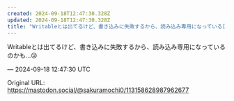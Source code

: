 ```yaml
---
created: 2024-09-18T12:47:30.328Z
updated: 2024-09-18T12:47:30.328Z
title: "Writableとは出てるけど、書き込みに失敗するから、読み込み専用になっている[...]"
---
```


<p>Writableとは出てるけど、書き込みに失敗するから、読み込み専用になっているのかも…😢</p>

&mdash; 2024-09-18 12:47:30 UTC

Original URL: https://mastodon.social/@sakuramochi0/113158628987962677
